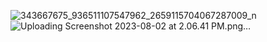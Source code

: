 ![343667675_936511107547962_2659115704067287009_n](https://github.com/NathanArunaaa/NathanArunaPortfolio/assets/88948653/5f25a982-288d-4f8f-ab73-c943f6675839)
![Uploading Screenshot 2023-08-02 at 2.06.41 PM.png…]()
